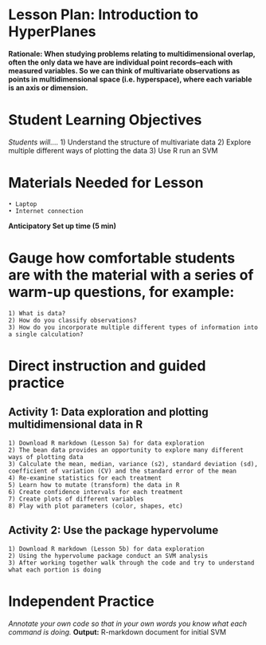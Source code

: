 # Lesson Plan: Introduction to HyperPlanes
**Rationale: When studying problems relating to multidimensional overlap, often the only data we have are individual point records–each with measured variables.
So we can think of multivariate observations as points in multidimensional space (i.e. hyperspace), where each variable is an axis or dimension.**

# Student Learning Objectives 
*Students will….* 
    1) Understand the structure of multivariate data 
    2) Explore multiple different ways of plotting the data
    3) Use R run an SVM
# Materials Needed for Lesson
    • Laptop
    • Internet connection
**Anticipatory Set up time (5 min)**
# Gauge how comfortable students are with the material with a series of warm-up questions, for example:
    1) What is data?
    2) How do you classify observations?
    3) How do you incorporate multiple different types of information into a single calculation? 
# Direct instruction and guided practice
## Activity 1: Data exploration and plotting multidimensional data in R
    1) Download R markdown (Lesson 5a) for data exploration
    2) The bean data provides an opportunity to explore many different ways of plotting data
    3) Calculate the mean, median, variance (s2), standard deviation (sd), coefficient of variation (CV) and the standard error of the mean
    4) Re-examine statistics for each treatment
    5) Learn how to mutate (transform) the data in R
    6) Create confidence intervals for each treatment
    7) Create plots of different variables
    8) Play with plot parameters (color, shapes, etc)
## Activity 2: Use the package hypervolume 
    1) Download R markdown (Lesson 5b) for data exploration
    2) Using the hypervolume package conduct an SVM analysis
    3) After working together walk through the code and try to understand what each portion is doing
# Independent Practice 
*Annotate your own code so that in your own words you know what each command is doing.* 
    **Output:**  R-markdown document for initial SVM

